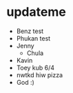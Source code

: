 # updateme

- Benz test
- Phukan test
- Jenny 
  - Chula
- Kavin
- Toey kub 6/4
- nwtkd hiw pizza
- God :)

